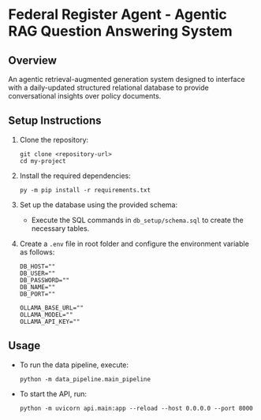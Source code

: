 # Federal Register Agent - Agentic RAG Question Answering System

## Overview
An agentic retrieval-augmented generation system designed to interface with a daily-updated structured relational database to provide conversational insights over policy documents.

## Setup Instructions
1. Clone the repository:
   ```
   git clone <repository-url>
   cd my-project
   ```

2. Install the required dependencies:
   ```
   py -m pip install -r requirements.txt
   ```

3. Set up the database using the provided schema:
   - Execute the SQL commands in `db_setup/schema.sql` to create the necessary tables.

4. Create a `.env` file in root folder and configure the environment variable as follows:

   ```
   DB_HOST=""
   DB_USER=""
   DB_PASSWORD=""
   DB_NAME=""
   DB_PORT=""
   
   OLLAMA_BASE_URL=""
   OLLAMA_MODEL=""
   OLLAMA_API_KEY=""
   ```

## Usage
- To run the data pipeline, execute:
  ```
  python -m data_pipeline.main_pipeline
  ```

- To start the API, run:
  ```
  python -m uvicorn api.main:app --reload --host 0.0.0.0 --port 8000
  ```
